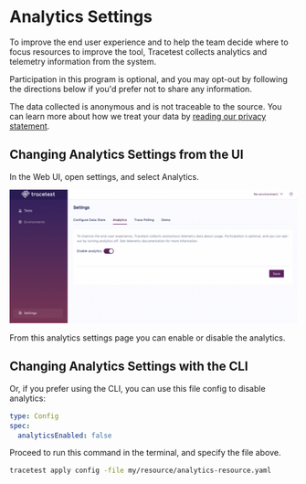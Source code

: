 # Analytics Settings

To improve the end user experience and to help the team decide where to focus resources to improve the tool, Tracetest collects analytics and telemetry information from the system.

Participation in this program is optional, and you may opt-out by following the directions below if you'd prefer not to share any information.

The data collected is anonymous and is not traceable to the source. You can learn more about how we treat your data by [reading our privacy statement](https://kubeshop.io/privacy).

## Changing Analytics Settings from the UI

In the Web UI, open settings, and select Analytics.

![Analytics Settings](./img/analytics-settings.png)

From this analytics settings page you can enable or disable the analytics.

## Changing Analytics Settings with the CLI

Or, if you prefer using the CLI, you can use this file config to disable analytics:

```yaml
type: Config
spec:
  analyticsEnabled: false
```

Proceed to run this command in the terminal, and specify the file above.

```bash
tracetest apply config -file my/resource/analytics-resource.yaml
```

